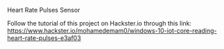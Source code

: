 Heart Rate Pulses Sensor






Follow the tutorial of this project on Hackster.io through this link:
https://www.hackster.io/mohamedemam0/windows-10-iot-core-reading-heart-rate-pulses-e3af03 


